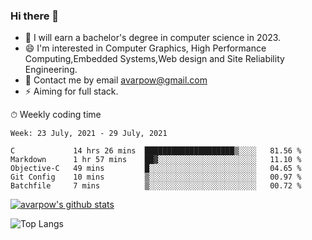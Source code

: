 ### Hi there 👋
<!--I have been a GitHub member for [![Years Badge](https://badges.pufler.dev/years/avarpow)](https://badges.pufler.dev)-->
- 🌱 I will earn a bachelor's degree in computer science in 2023.
- 😄 I'm interested in Computer Graphics, High Performance Computing,Embedded Systems,Web design and Site Reliability Engineering.
- 💬 Contact me by email avarpow@gmail.com
- ⚡ Aiming for full stack.

<!--💻 Coding Activity Logging

[![Commits Badge](https://badges.pufler.dev/commits/weekly/avarpow)](https://badges.pufler.dev)-->

⏱ Weekly coding time
<!--START_SECTION:waka-->
```text
Week: 23 July, 2021 - 29 July, 2021

C             14 hrs 26 mins  ████████████████████▒░░░░   81.56 % 
Markdown      1 hr 57 mins    ██▓░░░░░░░░░░░░░░░░░░░░░░   11.10 % 
Objective-C   49 mins         █░░░░░░░░░░░░░░░░░░░░░░░░   04.65 % 
Git Config    10 mins         ▒░░░░░░░░░░░░░░░░░░░░░░░░   00.97 % 
Batchfile     7 mins          ▒░░░░░░░░░░░░░░░░░░░░░░░░   00.72 % 
```
<!--END_SECTION:waka-->

[![avarpow's github stats](https://github-readme-stats.vercel.app/api?username=avarpow&count_private=true&show_icons=true&hide=issues&hide_border=true)](https://github.com/anuraghazra/github-readme-stats)

![Top Langs](https://github-readme-stats.vercel.app/api/top-langs/?username=avarpow&layout=compact&hide_border=true) 
<!--[![avarpow's wakatime stats](https://github-readme-stats.vercel.app/api/wakatime?username=avarpow)](https://github.com/anuraghazra/github-readme-stats)-->
